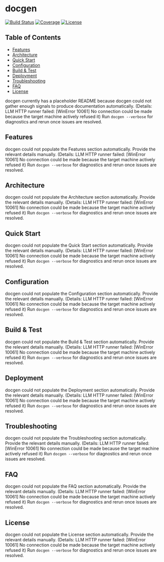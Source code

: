 # docgen
<!-- docgen:begin:badges -->
[![Build Status](https://img.shields.io/badge/build-pending-lightgrey.svg)](#)
[![Coverage](https://img.shields.io/badge/coverage-review--needed-lightgrey.svg)](#)
[![License](https://img.shields.io/badge/license-tbd-lightgrey.svg)](#)
<!-- docgen:end:badges -->

<!-- docgen:begin:toc -->
## Table of Contents
- [Features](#features)
- [Architecture](#architecture)
- [Quick Start](#quick-start)
- [Configuration](#configuration)
- [Build & Test](#build-test)
- [Deployment](#deployment)
- [Troubleshooting](#troubleshooting)
- [FAQ](#faq)
- [License](#license)
<!-- docgen:end:toc -->

<!-- docgen:begin:intro -->
docgen currently has a placeholder README because docgen could not gather enough signals to produce documentation automatically. (Details: LLM HTTP runner failed: [WinError 10061] No connection could be made because the target machine actively refused it) Run `docgen --verbose` for diagnostics and rerun once issues are resolved.
<!-- docgen:end:intro -->

## Features

<!-- docgen:begin:features -->
docgen could not populate the Features section automatically. Provide the relevant details manually. (Details: LLM HTTP runner failed: [WinError 10061] No connection could be made because the target machine actively refused it) Run `docgen --verbose` for diagnostics and rerun once issues are resolved.
<!-- docgen:end:features -->

## Architecture

<!-- docgen:begin:architecture -->
docgen could not populate the Architecture section automatically. Provide the relevant details manually. (Details: LLM HTTP runner failed: [WinError 10061] No connection could be made because the target machine actively refused it) Run `docgen --verbose` for diagnostics and rerun once issues are resolved.
<!-- docgen:end:architecture -->

## Quick Start

<!-- docgen:begin:quickstart -->
docgen could not populate the Quick Start section automatically. Provide the relevant details manually. (Details: LLM HTTP runner failed: [WinError 10061] No connection could be made because the target machine actively refused it) Run `docgen --verbose` for diagnostics and rerun once issues are resolved.
<!-- docgen:end:quickstart -->

## Configuration

<!-- docgen:begin:configuration -->
docgen could not populate the Configuration section automatically. Provide the relevant details manually. (Details: LLM HTTP runner failed: [WinError 10061] No connection could be made because the target machine actively refused it) Run `docgen --verbose` for diagnostics and rerun once issues are resolved.
<!-- docgen:end:configuration -->

## Build & Test

<!-- docgen:begin:build_and_test -->
docgen could not populate the Build & Test section automatically. Provide the relevant details manually. (Details: LLM HTTP runner failed: [WinError 10061] No connection could be made because the target machine actively refused it) Run `docgen --verbose` for diagnostics and rerun once issues are resolved.
<!-- docgen:end:build_and_test -->

## Deployment

<!-- docgen:begin:deployment -->
docgen could not populate the Deployment section automatically. Provide the relevant details manually. (Details: LLM HTTP runner failed: [WinError 10061] No connection could be made because the target machine actively refused it) Run `docgen --verbose` for diagnostics and rerun once issues are resolved.
<!-- docgen:end:deployment -->

## Troubleshooting

<!-- docgen:begin:troubleshooting -->
docgen could not populate the Troubleshooting section automatically. Provide the relevant details manually. (Details: LLM HTTP runner failed: [WinError 10061] No connection could be made because the target machine actively refused it) Run `docgen --verbose` for diagnostics and rerun once issues are resolved.
<!-- docgen:end:troubleshooting -->

## FAQ

<!-- docgen:begin:faq -->
docgen could not populate the FAQ section automatically. Provide the relevant details manually. (Details: LLM HTTP runner failed: [WinError 10061] No connection could be made because the target machine actively refused it) Run `docgen --verbose` for diagnostics and rerun once issues are resolved.
<!-- docgen:end:faq -->

## License

<!-- docgen:begin:license -->
docgen could not populate the License section automatically. Provide the relevant details manually. (Details: LLM HTTP runner failed: [WinError 10061] No connection could be made because the target machine actively refused it) Run `docgen --verbose` for diagnostics and rerun once issues are resolved.
<!-- docgen:end:license -->
